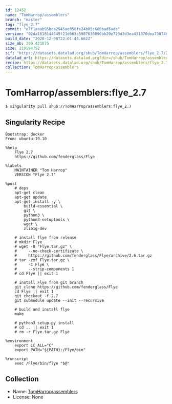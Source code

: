 ```yaml
---
id: 12452
name: "TomHarrop/assemblers"
branch: "master"
tag: "flye_2.7"
commit: "e7f1aaab95bda2945ae056fe24b05c660bad5ade"
version: "02da1618144345f21d663c5987638096bb20e723d3d3ea431370dea730746f6a"
build_date: "2020-12-08T22:01:44.662Z"
size_mb: 209.421875
size: 219594752
sif: "https://datasets.datalad.org/shub/TomHarrop/assemblers/flye_2.7/2020-12-08-e7f1aaab-02da1618/02da1618144345f21d663c5987638096bb20e723d3d3ea431370dea730746f6a.sif"
datalad_url: https://datasets.datalad.org?dir=/shub/TomHarrop/assemblers/flye_2.7/2020-12-08-e7f1aaab-02da1618/
recipe: https://datasets.datalad.org/shub/TomHarrop/assemblers/flye_2.7/2020-12-08-e7f1aaab-02da1618/Singularity
collection: TomHarrop/assemblers
---
```


# TomHarrop/assemblers:flye_2.7

```bash
$ singularity pull shub://TomHarrop/assemblers:flye_2.7
```

## Singularity Recipe

```singularity
Bootstrap: docker
From: ubuntu:19.10

%help
    Flye 2.7
    https://github.com/fenderglass/Flye

%labels
    MAINTAINER "Tom Harrop"
    VERSION "Flye 2.7"

%post
    # deps
    apt-get clean
    apt-get update
    apt-get install -y \
        build-essential \
        git \
        python3 \
        python3-setuptools \
        wget \
        zlib1g-dev

    # install flye from release
    # mkdir Flye
    # wget -O "Flye.tar.gz" \
    #     --no-check-certificate \
    #     https://github.com/fenderglass/Flye/archive/2.6.tar.gz
    # tar -zxf Flye.tar.gz \
    #     -C Flye \
    #     --strip-components 1
    # cd Flye || exit 1

    # install Flye from git branch
    git clone https://github.com/fenderglass/Flye
    cd Flye || exit 1
    git checkout -f 2.7
    git submodule update --init --recursive

    # build and install flye
    make

    # python3 setup.py install
    # cd .. || exit 1
    # rm -r Flye.tar.gz Flye

%environment
    export LC_ALL="C"
    export PATH="${PATH}:/Flye/bin"

%runscript
    exec /Flye/bin/flye "$@"
```

## Collection

 - Name: [TomHarrop/assemblers](https://github.com/TomHarrop/assemblers)
 - License: None

